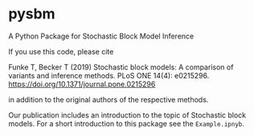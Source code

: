 # pysbm
A Python Package for Stochastic Block Model Inference

If you use this code, please cite

Funke T, Becker T (2019) Stochastic block models: A comparison of variants and inference methods. 
PLoS ONE 14(4): e0215296. https://doi.org/10.1371/journal.pone.0215296

in addition to the original authors of the respective methods. 

Our publication includes an introduction to the topic of Stochastic block models.
For a short introduction to this package see the ```Example.ipnyb```.
